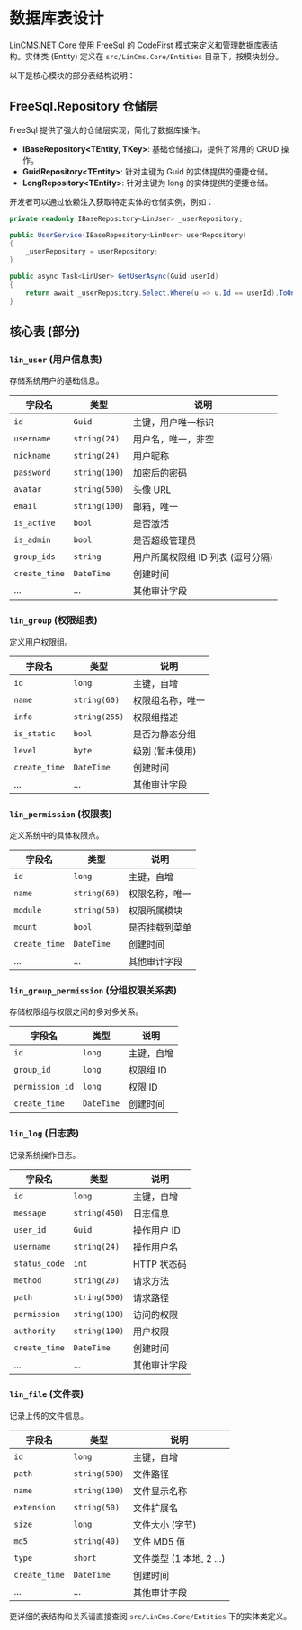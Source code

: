 # 数据库表设计

LinCMS.NET Core 使用 FreeSql 的 CodeFirst 模式来定义和管理数据库表结构。实体类 (Entity) 定义在 `src/LinCms.Core/Entities` 目录下，按模块划分。

以下是核心模块的部分表结构说明：

## FreeSql.Repository 仓储层

FreeSql 提供了强大的仓储层实现，简化了数据库操作。

- **IBaseRepository\<TEntity, TKey\>**: 基础仓储接口，提供了常用的 CRUD 操作。
- **GuidRepository\<TEntity\>**: 针对主键为 Guid 的实体提供的便捷仓储。
- **LongRepository\<TEntity\>**: 针对主键为 long 的实体提供的便捷仓储。

开发者可以通过依赖注入获取特定实体的仓储实例，例如：

```csharp
private readonly IBaseRepository<LinUser> _userRepository;

public UserService(IBaseRepository<LinUser> userRepository)
{
    _userRepository = userRepository;
}

public async Task<LinUser> GetUserAsync(Guid userId)
{
    return await _userRepository.Select.Where(u => u.Id == userId).ToOneAsync();
}
```

## 核心表 (部分)

### `lin_user` (用户信息表)

存储系统用户的基础信息。

| 字段名        | 类型         | 说明                 |
| ------------- | ------------ | -------------------- |
| `id`          | `Guid`       | 主键，用户唯一标识   |
| `username`    | `string(24)` | 用户名，唯一，非空   |
| `nickname`    | `string(24)` | 用户昵称             |
| `password`    | `string(100)`| 加密后的密码         |
| `avatar`      | `string(500)`| 头像 URL             |
| `email`       | `string(100)`| 邮箱，唯一           |
| `is_active`   | `bool`       | 是否激活             |
| `is_admin`    | `bool`       | 是否超级管理员       |
| `group_ids`   | `string`     | 用户所属权限组 ID 列表 (逗号分隔) |
| `create_time` | `DateTime`   | 创建时间             |
| ...           | ...          | 其他审计字段         |

### `lin_group` (权限组表)

定义用户权限组。

| 字段名        | 类型         | 说明               |
| ------------- | ------------ | ------------------ |
| `id`          | `long`       | 主键，自增         |
| `name`        | `string(60)` | 权限组名称，唯一   |
| `info`        | `string(255)`| 权限组描述         |
| `is_static`   | `bool`       | 是否为静态分组     |
| `level`       | `byte`       | 级别 (暂未使用)    |
| `create_time` | `DateTime`   | 创建时间           |
| ...           | ...          | 其他审计字段       |

### `lin_permission` (权限表)

定义系统中的具体权限点。

| 字段名        | 类型          | 说明             |
| ------------- | ------------- | ---------------- |
| `id`          | `long`        | 主键，自增       |
| `name`        | `string(60)`  | 权限名称，唯一   |
| `module`      | `string(50)`  | 权限所属模块     |
| `mount`       | `bool`        | 是否挂载到菜单   |
| `create_time` | `DateTime`    | 创建时间         |
| ...           | ...           | 其他审计字段     |

### `lin_group_permission` (分组权限关系表)

存储权限组与权限之间的多对多关系。

| 字段名          | 类型       | 说明         |
| --------------- | ---------- | ------------ |
| `id`            | `long`     | 主键，自增   |
| `group_id`      | `long`     | 权限组 ID    |
| `permission_id` | `long`     | 权限 ID      |
| `create_time`   | `DateTime` | 创建时间     |

### `lin_log` (日志表)

记录系统操作日志。

| 字段名        | 类型          | 说明             |
| ------------- | ------------- | ---------------- |
| `id`          | `long`        | 主键，自增       |
| `message`     | `string(450)` | 日志信息         |
| `user_id`     | `Guid`        | 操作用户 ID      |
| `username`    | `string(24)`  | 操作用户名       |
| `status_code` | `int`         | HTTP 状态码      |
| `method`      | `string(20)`  | 请求方法         |
| `path`        | `string(500)` | 请求路径         |
| `permission`  | `string(100)` | 访问的权限       |
| `authority`   | `string(100)` | 用户权限         |
| `create_time` | `DateTime`    | 创建时间         |
| ...           | ...           | 其他审计字段     |

### `lin_file` (文件表)

记录上传的文件信息。

| 字段名        | 类型          | 说明             |
| ------------- | ------------- | ---------------- |
| `id`          | `long`        | 主键，自增       |
| `path`        | `string(500)` | 文件路径         |
| `name`        | `string(100)` | 文件显示名称     |
| `extension`   | `string(50)`  | 文件扩展名       |
| `size`        | `long`        | 文件大小 (字节)  |
| `md5`         | `string(40)`  | 文件 MD5 值      |
| `type`        | `short`       | 文件类型 (1 本地, 2 ...) |
| `create_time` | `DateTime`    | 创建时间         |
| ...           | ...           | 其他审计字段     |


更详细的表结构和关系请直接查阅 `src/LinCms.Core/Entities` 下的实体类定义。
